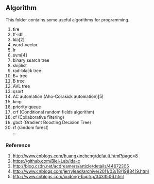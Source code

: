 Algorithm
---
This folder contains some useful algorithms for programming.

1. tire
2. tf-idf
3. lda[2]
4. word-vector
5. lr
6. svm[4]
7. binary search tree
8. skiplist
9. rad-black tree
10. B+ tree
11. B tree
12. AVL tree
13. qsort
14. AC automation (Aho-Corasick automation)[5]
15. kmp
16. priority queue
17. crf (Conditional random fields algorithm)
18. cf (Collaborative filtering)
19. gbdt (Gradient Boosting Decision Tree)
20. rf (random forest)
    <br />...

### Reference
1. http://www.cnblogs.com/huangxincheng/default.html?page=8 
2. https://github.com/Blei-Lab/lda-c
3. http://blog.csdn.net/acdreamers/article/details/44672305
4. http://www.cnblogs.com/jerrylead/archive/2011/03/18/1988419.html
5. http://www.cnblogs.com/xudong-bupt/p/3433506.html

